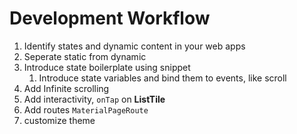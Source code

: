 # Development Workflow

1. Identify states and dynamic content in your web apps
2. Seperate static from dynamic
3. Introduce state boilerplate using snippet
   1. Introduce state variables and bind them to events, like scroll
4. Add Infinite scrolling
5. Add interactivity, `onTap` on **ListTile**
6. Add routes `MaterialPageRoute`
7. customize theme

